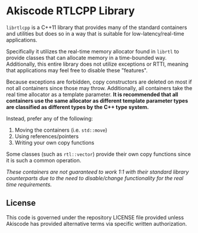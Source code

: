 # Akiscode RTLCPP Library

`librtlcpp` is a C++11 library that provides many of the standard containers and utilities but does so in a way that is suitable for low-latency/real-time applications.

Specifically it utilizes the real-time memory allocator found in `librtl` to provide classes that can allocate memory in a time-bounded way.  Additionally, this entire library does not utilize exceptions or RTTI, meaning that applications may feel free to disable these "features".

Because exceptions are forbidden, copy constructors are deleted on most if not all containers since those may throw.  Additionally, all containers take the real time allocator as a template parameter.  __It is recommended that all containers use the same allocator as different template parameter types are classified as different types by the C++ type system.__

Instead, prefer any of the following:
1. Moving the containers (i.e. `std::move`)
2. Using references/pointers
3. Writing your own copy functions

Some classes (such as `rtl::vector`) provide their own copy functions since it is such a common operation.

*These containers are not guaranteed to work 1:1 with their standard library counterparts due to the need to disable/change functionality for the real time requirements.*


## License

This code is governed under the repository LICENSE file provided unless Akiscode has provided alternative terms via specific written authorization.
